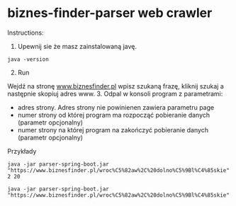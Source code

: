 # biznes-finder-parser web crawler

Instructions:

1. Upewnij sie że masz zainstalowaną javę.
```
java -version
```
2. Run 

Wejdź na stronę www.biznesfinder.pl wpisz szukaną frazę, kliknij szukaj a następnie skopiuj adres www.
3. Odpal w konsoli program z parametrami:
- adres strony. Adres strony nie powinienen zawiera parametru page
- numer strony od której program ma rozpocząć pobieranie danych (parametr opcjonalny)
- numer strony na której program na zakończyć pobieranie danych (parametr opcjonalny)

Przykłady

```java -jar parser-spring-boot.jar "https://www.biznesfinder.pl/wroc%C5%82aw%2C%20dolno%C5%9Bl%C4%85skie" 2 20```

```java -jar parser-spring-boot.jar "https://www.biznesfinder.pl/wroc%C5%82aw%2C%20dolno%C5%9Bl%C4%85skie"```